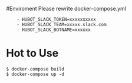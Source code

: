 #Enviroment
Please rewrite docker-compose.yml
```
    - HUBOT_SLACK_TOKEN=xxxxxxxxxx
    - HUBOT_SLACK_TEAM=xxxxx.slack.com
    - HUBOT_SLACK_BOTNAME=xxxxxx
```

# Hot to Use

```
$ docker-compose build
$ docker-compose up -d
```
